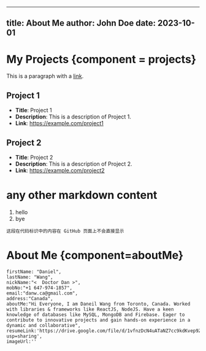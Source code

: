

   ---
   title: About Me
   author: John Doe
   date: 2023-10-01
   ---
   
   
# My Projects {component = projects}

This is a paragraph with a [link](https://example.com).

## Project 1
- **Title**: Project 1
- **Description**: This is a description of Project 1.
- **Link**: https://example.com/project1

## Project 2  
- **Title**: Project 2
- **Description**: This is a description of Project 2.
- **Link**: https://example.com/project2

# any other markdown content
1. hello
2. bye

<!-- 这个HTML注释的内容不会在页面上显示 --> 
<span style="display:none">这段span内容不会显示</span>
`​`​`
这段在代码标识中的内容在 GitHub 页面上不会直接显示
`​`​`



# About Me {component=aboutMe}
    firstName: "Daniel",
    lastName: "Wang",
    nickName:"<  Doctor Dan >",
    mobNo:"+1 647-974-1857",
    email:"danw.ca@gmail.com",
    address:"Canada",
    aboutMe:"Hi Everyone, I am Daneil Wang from Toronto, Canada. Worked with libraries & frameworks like ReactJS, NodeJS. Have a keen knowledge of databases like MySQL, MongoDB and Firebase. Eager to contribute to innovative projects and gain hands-on experience in a dynamic and collaborative",
    resumeLink:'https://drive.google.com/file/d/1vfnzDcN4uATaNZ7cc9kdKvep9ZBUN_be/view?usp=sharing',
    imageUrl:''

	